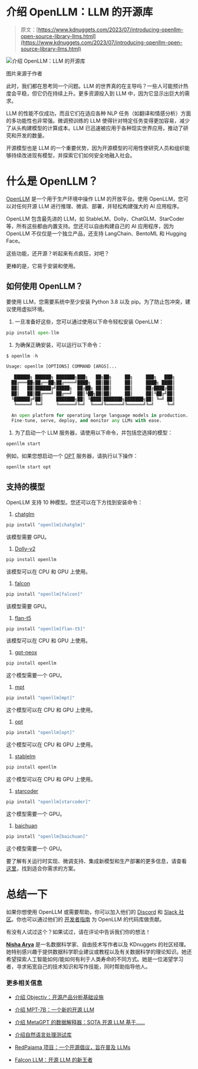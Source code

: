 # 介绍 OpenLLM：LLM 的开源库

> 原文：[https://www.kdnuggets.com/2023/07/introducing-openllm-open-source-library-llms.html](https://www.kdnuggets.com/2023/07/introducing-openllm-open-source-library-llms.html)

![介绍 OpenLLM：LLM 的开源库](../Images/1efb563e445901db6e7d4ada83d0ed00.png)

图片来源于作者

此时，我们都在思考同一个问题。LLM 的世界真的在主导吗？一些人可能预计热度会平稳，但它仍在持续上升。更多资源投入到 LLM 中，因为它显示出巨大的需求。

LLM 的性能不仅成功，而且它们在适应各种 NLP 任务（如翻译和情感分析）方面的多功能性也非常强。微调预训练的 LLM 使得针对特定任务变得更加容易，减少了从头构建模型的计算成本。LLM 已迅速被应用于各种现实世界应用，推动了研究和开发的数量。

开源模型也是 LLM 的一个重要优势，因为开源模型的可用性使研究人员和组织能够持续改进现有模型，并探索它们如何安全地融入社会。

# 什么是 OpenLLM？

[OpenLLM](https://github.com/bentoml/OpenLLM) 是一个用于生产环境中操作 LLM 的开放平台。使用 OpenLLM，您可以对任何开源 LLM 进行推理、微调、部署，并轻松构建强大的 AI 应用程序。

OpenLLM 包含最先进的 LLM，如 StableLM、Dolly、ChatGLM、StarCoder 等，所有这些都由内置支持。您还可以自由构建自己的 AI 应用程序，因为 OpenLLM 不仅仅是一个独立产品，还支持 LangChain、BentoML 和 Hugging Face。

这些功能，还开源？听起来有点疯狂，对吧？

更棒的是，它易于安装和使用。

## 如何使用 OpenLLM？

要使用 LLM，您需要系统中至少安装 Python 3.8 以及 pip。为了防止包冲突，建议使用虚拟环境。

1.  一旦准备好这些，您可以通过使用以下命令轻松安装 OpenLLM：

```py
pip install open-llm
```

1.  为确保正确安装，可以运行以下命令：

```py
$ openllm -h

Usage: openllm [OPTIONS] COMMAND [ARGS]...

   ██████╗ ██████╗ ███████╗███╗   ██╗██╗     ██╗     ███╗   ███╗
  ██╔═══██╗██╔══██╗██╔════╝████╗  ██║██║     ██║     ████╗ ████║
  ██║   ██║██████╔╝█████╗  ██╔██╗ ██║██║     ██║     ██╔████╔██║
  ██║   ██║██╔═══╝ ██╔══╝  ██║╚██╗██║██║     ██║     ██║╚██╔╝██║
  ╚██████╔╝██║     ███████╗██║ ╚████║███████╗███████╗██║ ╚═╝ ██║
   ╚═════╝ ╚═╝     ╚══════╝╚═╝  ╚═══╝╚══════╝╚══════╝╚═╝     ╚═╝

  An open platform for operating large language models in production.
  Fine-tune, serve, deploy, and monitor any LLMs with ease.
```

1.  为了启动一个 LLM 服务器，请使用以下命令，并包括您选择的模型：

```py
openllm start
```

例如，如果您想启动一个 [OPT](https://huggingface.co/docs/transformers/model_doc/opt) 服务器，请执行以下操作：

```py
openllm start opt
```

## 支持的模型

OpenLLM 支持 10 种模型。您还可以在下方找到安装命令：

1.  [chatglm](https://github.com/THUDM/ChatGLM-6B)

```py
pip install "openllm[chatglm]"
```

该模型需要 GPU。

1.  [Dolly-v2](https://github.com/databrickslabs/dolly)

```py
pip install openllm
```

该模型可以在 CPU 和 GPU 上使用。

1.  [falcon](https://falconllm.tii.ae/)

```py
pip install "openllm[falcon]"
```

该模型需要 GPU。

1.  [flan-t5](https://huggingface.co/docs/transformers/model_doc/flan-t5)

```py
pip install "openllm[flan-t5]"
```

该模型可以在 CPU 和 GPU 上使用。

1.  [gpt-neox](https://github.com/EleutherAI/gpt-neox)

```py
pip install openllm
```

这个模型需要一个 GPU。

1.  [mpt](https://huggingface.co/mosaicml)

```py
pip install "openllm[mpt]"
```

这个模型可以在 CPU 和 GPU 上使用。

1.  [opt](https://huggingface.co/docs/transformers/model_doc/opt)

```py
pip install "openllm[opt]"
```

这个模型可以在 CPU 和 GPU 上使用。

1.  [stablelm](https://github.com/Stability-AI/StableLM)

```py
pip install openllm
```

这个模型可以在 CPU 和 GPU 上使用。

1.  [starcoder](https://github.com/bigcode-project/starcoder)

```py
pip install "openllm[starcoder]"
```

这个模型需要一个 GPU。

1.  [baichuan](https://github.com/baichuan-inc/Baichuan-7B)

```py
pip install "openllm[baichuan]"
```

这个模型需要一个 GPU。

要了解有关运行时实现、微调支持、集成新模型和生产部署的更多信息，请查看 [这里](https://github.com/bentoml/OpenLLM#runtime-implementations-experimental)，找到适合你需求的方案。

# 总结一下

如果你想使用 OpenLLM 或需要帮助，你可以加入他们的 [Discord](https://l.bentoml.com/join-openllm-discord) 和 [Slack 社区](https://l.bentoml.com/join-slack)。你也可以通过他们的 [开发者指南](https://github.com/bentoml/OpenLLM/blob/main/DEVELOPMENT.md) 为 OpenLLM 的代码库做贡献。

有没有人试过这个？如果试过，请在评论中告诉我们你的想法！

**[Nisha Arya](https://www.linkedin.com/in/nisha-arya-ahmed/)** 是一名数据科学家、自由技术写作者以及 KDnuggets 的社区经理。她特别感兴趣于提供数据科学职业建议或教程以及有关数据科学的理论知识。她还希望探索人工智能如何/能如何有利于人类寿命的不同方式。她是一位渴望学习者，寻求拓宽自己的技术知识和写作技能，同时帮助指导他人。

### 更多相关信息

+   [介绍 Objectiv：开源产品分析基础设施](https://www.kdnuggets.com/2022/06/objectiv-introducing-objectiv-opensource-product-analytics-infrastructure.html)

+   [介绍 MPT-7B：一个新的开源 LLM](https://www.kdnuggets.com/2023/05/introducing-mpt7b-new-opensource-llm.html)

+   [介绍 MetaGPT 的数据解释器：SOTA 开源 LLM 基于……](https://www.kdnuggets.com/metagpt-data-interpreter-open-source-llm-based-data-solutions)

+   [介绍自然语言处理测试库](https://www.kdnuggets.com/2023/04/introducing-testing-library-natural-language-processing.html)

+   [RedPajama 项目：一个开源倡议，旨在普及 LLMs](https://www.kdnuggets.com/2023/06/redpajama-project-opensource-initiative-democratizing-llms.html)

+   [Falcon LLM：开源 LLM 的新王者](https://www.kdnuggets.com/2023/06/falcon-llm-new-king-llms.html)
